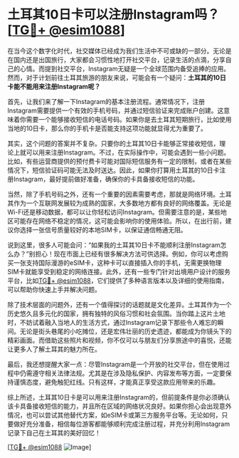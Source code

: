 # 土耳其10日卡可以注册Instagram吗？[[TG💪+ @esim1088](https://t.me/s/esim1088)]

在当今这个数字化时代，社交媒体已经成为我们生活中不可或缺的一部分。无论是在国内还是出国旅行，大家都会习惯性地打开社交平台，记录生活的点滴，分享自己的心情。而提到社交平台，Instagram无疑是一个全球范围内备受追捧的应用。然而，对于计划前往土耳其旅游的朋友来说，可能会有一个疑问：**土耳其的10日卡能不能用来注册Instagram呢？**

首先，让我们来了解一下Instagram的基本注册流程。通常情况下，注册Instagram需要提供一个有效的手机号码，并通过短信验证来完成账户创建。这意味着你需要一个能够接收短信的电话号码。如果你是去土耳其短期旅行，比如使用当地的10日卡，那么你的手机卡是否能支持这项功能就显得尤为重要了。

其实，这个问题的答案并不复杂。只要你的土耳其10日卡能够正常接收短信，理论上就可以用来注册Instagram。不过，在实际操作中，可能会遇到一些小问题。比如，有些运营商提供的预付费卡可能对国际短信服务有一定的限制，或者在某些情况下，短信验证码可能无法及时送达。因此，如果你打算用土耳其的10日卡注册Instagram，最好提前做好准备，确保你的卡具备接收短信的功能。

当然，除了手机号码之外，还有一个重要的因素需要考虑，那就是网络环境。土耳其作为一个互联网发展较为成熟的国家，大多数地方都有良好的网络覆盖。无论是Wi-Fi还是移动数据，都可以让你轻松访问Instagram。但需要注意的是，某些地区可能存在网络不稳定的情况，这可能会影响你的使用体验。所以，在出行前，建议你选择一张信号质量较好的本地SIM卡，以保证通信畅通无阻。

说到这里，很多人可能会问：“如果我的土耳其10日卡不能顺利注册Instagram怎么办？”别担心！现在市面上已经有很多解决方法可供选择。例如，你可以考虑购买一张支持国际漫游的eSIM卡，这种卡可以直接插入你的手机，无需更换物理SIM卡就能享受到稳定的网络连接。此外，还有一些专门针对出境用户设计的服务平台，比如[TG💪+ @esim1088](https://t.me/s/esim1088)，它们提供了多种语言版本以及详细的使用指南，可以帮助你快速上手并解决问题。

除了技术层面的问题外，还有一个值得探讨的话题就是文化差异。土耳其作为一个历史悠久且多元化的国家，拥有独特的风俗习惯和社会氛围。当你踏上这片土地时，不妨试着融入当地人的生活方式，通过Instagram记录下那些令人难忘的瞬间。无论是街头巷尾的小吃摊位，还是宏伟壮丽的历史遗迹，都能成为你镜头下的精彩画面。而借助这些照片和视频，你不仅可以与朋友们分享旅途中的喜悦，还能让更多人了解土耳其的魅力所在。

最后，我还想提醒大家一点：尽管Instagram是一个开放的社交平台，但在使用过程中仍需遵守相关法律法规。尤其是在涉及隐私保护、内容发布等方面，一定要保持谨慎态度，避免触犯红线。只有这样，才能真正享受这款应用带来的乐趣。

综上所述，土耳其10日卡是可以用来注册Instagram的，但前提条件是你必须确认该卡具备接收短信的能力，并且所在区域的网络状况良好。如果你担心会出现意外情况，也可以尝试其他替代方案，如eSIM卡或第三方服务平台等。无论如何，只要做好充分准备，相信每位游客都能够顺利完成注册过程，并充分利用Instagram记录下自己在土耳其的美好回忆！

[[TG💪+ @esim1088](https://t.me/s/esim1088) ![Image](https://i.postimg.cc/4NQfJmqS/Snipaste-2025-05-13-00-14-12.png)]